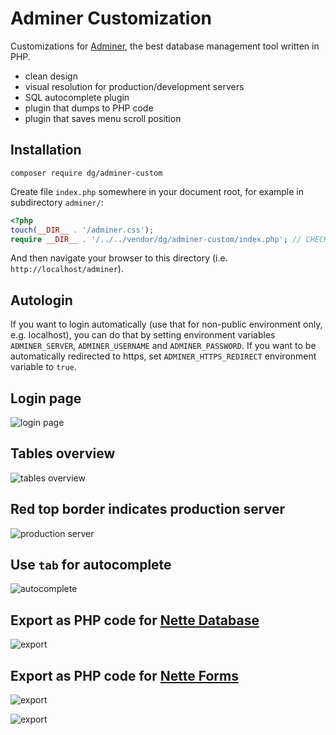 Adminer Customization
=====================

Customizations for [Adminer](https://www.adminer.org), the best database management tool written in PHP.

- clean design
- visual resolution for production/development servers
- SQL autocomplete plugin
- plugin that dumps to PHP code
- plugin that saves menu scroll position


Installation
------------

```
composer require dg/adminer-custom
```

Create file `index.php` somewhere in your document root, for example in subdirectory `adminer/`:

```php
<?php
touch(__DIR__ . '/adminer.css');
require __DIR__ . '/../../vendor/dg/adminer-custom/index.php'; // CHECK THAT THIS PATH IS CORRECT
```

And then navigate your browser to this directory (i.e. `http://localhost/adminer`).


Autologin
---------

If you want to login automatically (use that for non-public environment only, e.g. localhost), you can do that by setting environment variables `ADMINER_SERVER`, `ADMINER_USERNAME` and `ADMINER_PASSWORD`. If you want to be automatically redirected to https, set `ADMINER_HTTPS_REDIRECT` environment variable to `true`.


Login page
----------

![login page](https://dg.github.io/adminer-custom/images/screenshot1.png)

Tables overview
---------------

![tables overview](https://dg.github.io/adminer-custom/images/screenshot2.png)

Red top border indicates production server
------------------------------------------

![production server](https://dg.github.io/adminer-custom/images/screenshot3.png)

Use `tab` for autocomplete
--------------------------

![autocomplete](https://dg.github.io/adminer-custom/images/screenshot4.png)

Export as PHP code for [Nette Database](https://github.com/nette/database)
--------------------------------------------------------------------------

![export](https://dg.github.io/adminer-custom/images/screenshot5.png?v1)

Export as PHP code for [Nette Forms](https://github.com/nette/forms)
--------------------------------------------------------------------------

![export](https://dg.github.io/adminer-custom/images/screenshot6.png?v1)

![export](https://dg.github.io/adminer-custom/images/screenshot7.png)
